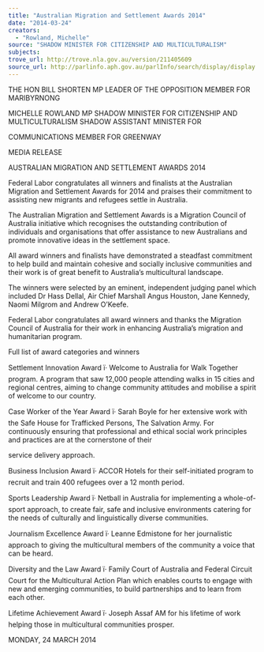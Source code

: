 ```yaml
---
title: "Australian Migration and Settlement Awards 2014"
date: "2014-03-24"
creators:
  - "Rowland, Michelle"
source: "SHADOW MINISTER FOR CITIZENSHIP AND MULTICULTURALISM"
subjects:
trove_url: http://trove.nla.gov.au/version/211405609
source_url: http://parlinfo.aph.gov.au/parlInfo/search/display/display.w3p;query=Id%3A%22media/pressrel/3071916%22
---
```


 

 THE HON BILL SHORTEN MP  LEADER OF THE OPPOSITION  MEMBER FOR MARIBYRNONG   

 MICHELLE ROWLAND MP  SHADOW MINISTER FOR CITIZENSHIP AND  MULTICULTURALISM  SHADOW ASSISTANT MINISTER FOR 

 COMMUNICATIONS  MEMBER FOR GREENWAY   

 MEDIA RELEASE   

 AUSTRALIAN MIGRATION AND SETTLEMENT AWARDS 2014   

 Federal Labor congratulates all winners and finalists at the Australian Migration and  Settlement Awards for 2014 and praises their commitment to assisting new migrants  and refugees settle in Australia.    

 The Australian Migration and Settlement Awards is a Migration Council of Australia  initiative which recognises the outstanding contribution of individuals and  organisations that offer assistance to new Australians and promote innovative ideas  in the settlement space.   

 All award winners and finalists have demonstrated a steadfast commitment to help  build and maintain cohesive and socially inclusive communities and their work is of  great benefit to Australia’s multicultural landscape.    

 The winners were selected by an eminent, independent judging panel which  included Dr Hass Dellal, Air Chief Marshall Angus Houston, Jane Kennedy, Naomi  Milgrom and Andrew O’Keefe.   

 Federal Labor congratulates all award winners and thanks the Migration Council of  Australia for their work in enhancing Australia’s migration and humanitarian  program. 

 

 

 Full list of award categories and winners   

 Settlement Innovation Award  ï· Welcome to Australia for Walk Together program. A program that saw 12,000  people attending walks in 15 cities and regional centres, aiming to change  community attitudes and mobilise a spirit of welcome to our country. 

 

 Case Worker of the Year Award  ï· Sarah Boyle for her extensive work with the Safe House for Trafficked  Persons, The Salvation Army. For continuously ensuring that professional and  ethical social work principles and practices are at the cornerstone of their 

 service delivery approach.   

 Business Inclusion Award  ï· ACCOR Hotels for their self-initiated program to recruit and train 400 refugees  over a 12 month period. 

 

 Sports Leadership Award  ï· Netball in Australia for implementing a whole-of-sport approach, to create  fair, safe and inclusive environments catering for the needs of culturally and  linguistically diverse communities. 

 

 Journalism Excellence Award  ï· Leanne Edmistone for her journalistic approach to giving the multicultural  members of the community a voice that can be heard. 

 

 Diversity and the Law Award  ï· Family Court of Australia and Federal Circuit Court for the Multicultural Action  Plan which enables courts to engage with new and emerging communities, to  build partnerships and to learn from each other. 

 

 Lifetime Achievement Award  ï· Joseph Assaf AM for his lifetime of work helping those in multicultural  communities prosper.  

 

 MONDAY, 24 MARCH 2014   

